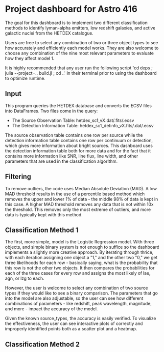 # Project dashboard for Astro 416
The goal for this dashboard is to implement two different classification methods to identify lyman-alpha emitters, low redshift galaxies, and active galactic nuclei from the HETDEX catalogue.

Users are free to select any combination of two or three object types to see how accurately and efficiently each model works. They are also welcome to choose any combination of the nine most relevant parameters to evaluate how they affect model 1.

It is highly recommended that any user run the following script 'cd deps ; julia --project=.. build.jl ; cd ..' in their terminal prior to using the dashboard to optimize runtime.

## Input
This program queries the HETDEX database and converts the ECSV files into DataFrames. Two files come in the query: 
- The Source Observation Table: hetdex_sc1_vX.dat/.fits/.ecsv
- The Detection Information Table: hetdex_sc1_detinfo_vX.fits/.dat/.ecsv

The source observation table contains one row per source while the detection information table contains one row per continuum or detection, which gives more information about bright sources. This dashboard uses the detection information table both for more data and for the fact that it contains more information like SNR, line flux, line width, and other parameters that are used in the classification algorithm.

## Filtering
To remove outliers, the code uses Median Absolute Deviation (MAD). A low MAD threshold results in the use of a percentile based method which removes the upper and lower 1% of data - the middle 98% of data is kept in this case. A higher MAD threshold removes any data that is not within 10x the threshold. This removes only the most extreme of outliers, and more data is typically kept with this method.

## Classification Method 1
The first, more simple, model is the Logistic Regression model. With three objects, and simple binary system is not enough to suffice so the dashboard implements a slightly more creative approach. By iterating through thrice, with each iteration assigning one object a "1," and the other two "0," we get three likelihoods for each row - basically saying, what is the probability that this row is not the other two objects. It then compares the probabilities for each of the three cases for every row and assigns the most likely of lae, agn, or lzg to each.

However, the user is welcome to select any combination of two source types if they would like to see a binary comparison. The parameters that go into the model are also adjustable, so the user can see how different combinations of parameters - like redshift, peak wavelength, magnitude, and more - impact the accuracy of the model.

Given the known source_types, the accuracy is easily verified. To visualize the effectiveness, the user can see interactive plots of correctly and improperly identified points both as a scatter plot and a heatmap. 

## Classification Method 2